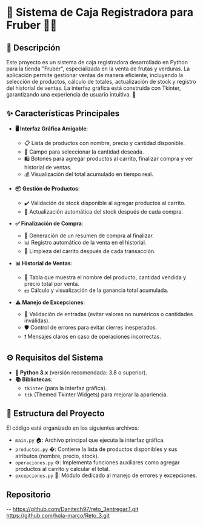 # 🛒 Sistema de Caja Registradora para Fruber 🍎🥦

## 📝 Descripción
Este proyecto es un sistema de caja registradora desarrollado en Python para la tienda "Fruber", especializada en la venta de frutas y verduras. La aplicación permite gestionar ventas de manera eficiente, incluyendo la selección de productos, cálculo de totales, actualización de stock y registro del historial de ventas. La interfaz gráfica está construida con Tkinter, garantizando una experiencia de usuario intuitiva. 🚀

## ✨ Características Principales
- **🖥️ Interfaz Gráfica Amigable**:
  - 📋 Lista de productos con nombre, precio y cantidad disponible.
  - 🔢 Campo para seleccionar la cantidad deseada.
  - 🛍️ Botones para agregar productos al carrito, finalizar compra y ver historial de ventas.
  - 💰 Visualización del total acumulado en tiempo real.

- **📦 Gestión de Productos**:
  - ✔️ Validación de stock disponible al agregar productos al carrito.
  - 🔄 Actualización automática del stock después de cada compra.

- **✅ Finalización de Compra**:
  - 📄 Generación de un resumen de compra al finalizar.
  - 📊 Registro automático de la venta en el historial.
  - 🧹 Limpieza del carrito después de cada transacción.

- **📊 Historial de Ventas**:
  - 📜 Tabla que muestra el nombre del producto, cantidad vendida y precio total por venta.
  - 💵 Cálculo y visualización de la ganancia total acumulada.

- **⚠️ Manejo de Excepciones**:
  - 🚫 Validación de entradas (evitar valores no numéricos o cantidades inválidas).
  - 🛡️ Control de errores para evitar cierres inesperados.
  - ❗ Mensajes claros en caso de operaciones incorrectas.

## ⚙️ Requisitos del Sistema
- **🐍 Python 3.x** (versión recomendada: 3.8 o superior).
- **📚 Bibliotecas**:
  - `tkinter` (para la interfaz gráfica).
  - `ttk` (Themed Tkinter Widgets) para mejorar la apariencia.

## 📂 Estructura del Proyecto
El código está organizado en los siguientes archivos:
- `main.py` 🏠: Archivo principal que ejecuta la interfaz gráfica.
- `productos.py` �: Contiene la lista de productos disponibles y sus atributos (nombre, precio, stock).
- `operaciones.py` ⚙️: Implementa funciones auxiliares como agregar productos al carrito y calcular el total.
- `excepciones.py` 🚨: Módulo dedicado al manejo de errores y excepciones.


## Repositorio 

-- 
https://github.com/Danitech97/reto_3entregar.1.git 
https://github.com/hola-marco/Reto_3.git
